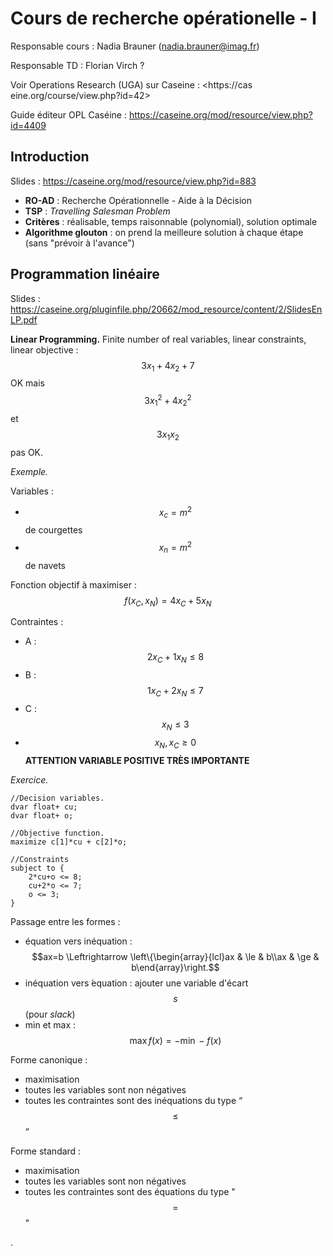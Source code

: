 # Cours de recherche opérationelle - I

Responsable cours : Nadia Brauner (<nadia.brauner@imag.fr>)

Responsable TD : Florian Virch ?

Voir Operations Research (UGA) sur Caseine : <https://cas
eine.org/course/view.php?id=42>

Guide éditeur OPL Caséine : <https://caseine.org/mod/resource/view.php?id=4409>

## Introduction

Slides : https://caseine.org/mod/resource/view.php?id=883

- **RO-AD** : Recherche Opérationnelle - Aide à la Décision
- **TSP** : *Travelling Salesman Problem*
- **Critères** : réalisable, temps raisonnable (polynomial), solution optimale
- **Algorithme glouton** : on prend la meilleure solution à chaque étape (sans "prévoir à l'avance")

## Programmation linéaire

Slides : https://caseine.org/pluginfile.php/20662/mod_resource/content/2/SlidesEnLP.pdf

**Linear Programming.** Finite number of real variables, linear constraints, linear objective : $$3x_1 + 4x_2 + 7$$ OK mais $$3x_1^2 + 4x_2^2$$ et $$3x_1x_2$$ pas OK.

*Exemple.*

Variables :

- $$x_c = m^2$$ de courgettes
- $$x_n = m^2$$ de navets

Fonction objectif à maximiser : $$f(x_C, x_N) = 4x_C + 5x_N$$

Contraintes :

- A : $$2x_C + 1x_N \leq 8$$
- B : $$1x_C + 2x_N \leq 7$$
- C : $$x_N \leq 3$$
- $$x_N, x_C \ge 0$$ **ATTENTION VARIABLE POSITIVE TRÈS IMPORTANTE**

*Exercice.*

```opl
//Decision variables.
dvar float+ cu;
dvar float+ o;

//Objective function.
maximize c[1]*cu + c[2]*o;

//Constraints
subject to {
    2*cu+o <= 8;
    cu+2*o <= 7;
    o <= 3;
}
```

Passage entre les formes :

- équation vers inéquation : $$ax=b \Leftrightarrow \left\{\begin{array}{lcl}ax & \le & b\\ax & \ge & b\end{array}\right.$$
- inéquation vers ́equation : ajouter une variable d'écart $$s$$ (pour *slack*)
- min et max : $$\max f(x) =−\min−f(x)$$

Forme canonique :

- maximisation
- toutes les variables sont non négatives
- toutes les contraintes sont des inéquations du type “$$\le$$”

Forme standard :

- maximisation
- toutes les variables sont non négatives
- toutes les contraintes sont des équations du type "$$=$$"


.
